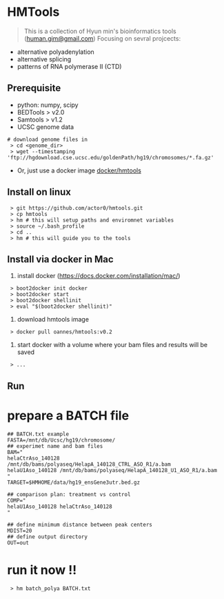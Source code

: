 HMTools
=======
>This is a collection of Hyun min's bioinformatics tools (human.gim@gmail.com)
>Focusing on sevral projcects:
- alternative polyadenylation
- alternative splicing
- patterns of RNA polymerase II (CTD) 

## Prerequisite 
* python: numpy, scipy
* BEDTools > v2.0
* Samtools > v1.2
* UCSC genome data
```
# download genome files in 
 > cd <genome_dir>
 > wget --timestamping 'ftp://hgdownload.cse.ucsc.edu/goldenPath/hg19/chromosomes/*.fa.gz'
```
* Or, just use a docker image [docker/hmtools](https://registry.hub.docker.com/u/oannes/hmtools/)

## Install on linux 
```
 > git https://github.com/actor0/hmtools.git
 > cp hmtools
 > hm # this will setup paths and enviromnet variables
 > source ~/.bash_profile
 > cd .. 
 > hm # this will guide you to the tools  
```
## Install via docker in Mac
 1. install docker (https://docs.docker.com/installation/mac/)
```
 > boot2docker init docker
 > boot2docker start
 > boot2docker shellinit
 > eval "$(boot2docker shellinit)"
```
 1. download hmtools image   
```
 > docker pull oannes/hmtools:v0.2

```
 1. start docker with a volume where your bam files and results will be saved
```
 > ...
```

## Run
# prepare a BATCH file
```
## BATCH.txt example
FASTA=/mnt/db/Ucsc/hg19/chromosome/
## experimet name and bam files
BAM="
helaCtrAso_140128 /mnt/db/bams/polyaseq/HelapA_140128_CTRL_ASO_R1/a.bam
helaU1Aso_140128 /mnt/db/bams/polyaseq/HelapA_140128_U1_ASO_R1/a.bam
"
TARGET=$HMHOME/data/hg19_ensGene3utr.bed.gz

## comparison plan: treatment vs control
COMP="
helaU1Aso_140128 helaCtrAso_140128
"

## define minimum distance between peak centers
MDIST=20
## define output directory
OUT=out
```
# run it now !!
```
 > hm batch_polya BATCH.txt
```

